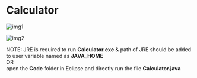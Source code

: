 # Calculator

![img1](https://user-images.githubusercontent.com/90407551/209980928-a26f1c45-20b1-494b-b621-1565ebf40087.jpg)

![img2](https://user-images.githubusercontent.com/90407551/209980945-6d6199ed-6b91-450c-a833-3fa1146dcf7a.jpg)

NOTE: JRE is required to run **Calculator.exe** & path of JRE should be added to user variable named as **JAVA_HOME**   <br />
                    OR   <br />
open the **Code** folder in Eclipse and directly run the file **Calculator.java**
